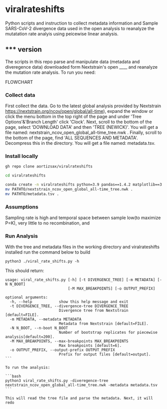 # viralrateshifts

Python scripts and instruction to collect metadata information and Sample SARS-CoV-2 divergence data used in the open analysis to reanalyze the mutatation rate analyis using peicewise linear analysis.

## *** version
The scripts in this repo parse and manipulate data (metadata and diveregence data) downloaded form Nextstrain's open ____ and reanalyze the mutation rate analysis. To run you need:

FLOWCHART

### Collect data
First collect the data. Go to the latest global analysis provided by Nextstrain https://nextstrain.org/ncov/open/global/all-time), expand the window or click the menu bottom in the top right of the page and under 'Tree Options'&'Branch Length' click 'Clock'. Next, scroll to the bottom of the page, select 'DOWNLOAD DATA' and then 'TREE (NEWICK)'.  You will get a file named: nextstrain_ncov_open_global_all-time_tree.nwk . Finally, scroll to the bottom of the page, find 'ALL SEQUENCES AND METADATA'. Decompress this in the directory. You will get a file named: metadata.tsv. 

### Install locally
```bash
gh repo clone aortizsax/viralrateshifts
```

```bash
cd viralrateshifts
```

```bash
conda create -n viralrateshifts python=3.9 pandas==1.4.2 matplotlib==3.5.1 numpy==1.21.5 scikit-learn dendropy==4.5.2
mv PATHTO/nextstrain_ncov_open_global_all-time_tree.nwk .
mv PATHTO/metadata.tsv .
```

### Assumptions

Sampling rate is high and temporal space between sample low(to maximize P=K), very little to no recombination, and 

### Run Analysis 

With the tree and metadata files in the working directory and viralrateshifts installed run the command below to build

```{bash}
python3 ./viral_rate_shifts.py -h
```

This should return:
````{bash}
usage: viral_rate_shifts.py [-h] [-t DIVERGENCE_TREE] [-m METADATA] [-N N_BOOT]
                            [-M MAX_BREAKPOINTS] [-o OUTPUT_PREFIX]

optional arguments:
  -h, --help            show this help message and exit
  -t DIVERGENCE_TREE, --divergence-tree DIVERGENCE_TREE
                        Divergence tree from Nextstrain [default=FILE].
  -m METADATA, --metadata METADATA
                        Metadata from Nextstrain [default=FILE].
  -N N_BOOT, --n-boot N_BOOT
                        Number of bootstrap replicates for piecewise analysis[default=200].
  -M MAX_BREAKPOINTS, --max-breakpoints MAX_BREAKPOINTS
                        Max breakpoints [default=6].
  -o OUTPUT_PREFIX, --output-prefix OUTPUT_PREFIX
                        Prefix for output files [default=output].
```

To run the analysis:

```bash
python3 viral_rate_shifts.py -diveregence-tree nextstrain_ncov_open_global_all-time_tree.nwk -metadata metadata.tsv
```

This will read the tree file and parse the metadata. Next, it will redo 


